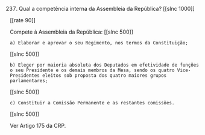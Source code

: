 237. Qual a competência interna da Assembleia da República?
[[slnc 1000]]

[[rate 90]]

Compete à Assembleia da República:
[[slnc 500]]

    a) Elaborar e aprovar o seu Regimento, nos termos da Constituição;
[[slnc 500]]

    b) Eleger por maioria absoluta dos Deputados em efetividade de funções o seu Presidente e os demais membros da Mesa, sendo os quatro Vice-Presidentes eleitos sob proposta dos quatro maiores grupos parlamentares;
[[slnc 500]]

    c) Constituir a Comissão Permanente e as restantes comissões.
[[slnc 500]]

Ver Artigo 175 da CRP.
